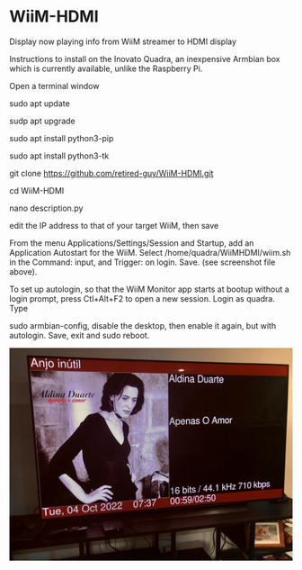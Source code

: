 # WiiM-HDMI
Display now playing info from WiiM streamer to HDMI display

Instructions to install on the Inovato Quadra, an inexpensive Armbian box which is currently available, unlike the Raspberry Pi.

Open a terminal window

sudo apt update

sudp apt upgrade

sudo apt install python3-pip

sudo apt install python3-tk

git clone https://github.com/retired-guy/WiiM-HDMI.git

cd WiiM-HDMI

nano description.py

edit the IP address to that of your target WiiM, then save

From the menu Applications/Settings/Session and Startup, add an Application Autostart for the WiiM.  Select /home/quadra/WiiMHDMI/wiim.sh in the Command: input, and Trigger: on login.  Save.  (see screenshot file above).


To set up autologin, so that the WiiM Monitor app starts at bootup without a login prompt, press Ctl+Alt+F2 to open a new session.  Login as quadra.  Type 

sudo armbian-config, disable the desktop, then enable it again, but with autologin.  Save, exit and sudo reboot.  




![photo](https://raw.githubusercontent.com/retired-guy/WiiM-HDMI/main/FAB48D2B-CDA4-4798-9941-5C933B984995.jpeg)
